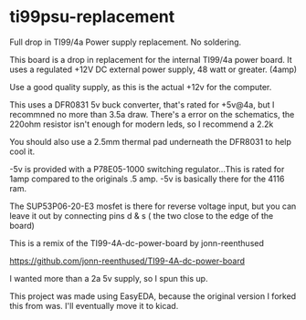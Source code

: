 # ti99psu-replacement
Full drop in TI99/4a Power supply replacement. No soldering.


This board is a drop in replacement for the internal TI99/4a power board.
It uses a regulated +12V DC external power supply, 48 watt or greater. (4amp)

Use a good quality supply, as this is the actual +12v for the computer.

This uses a DFR0831 5v buck converter, that's rated for +5v@4a, but I recommned no more than 3.5a draw.
There's a error on the schematics, the 220ohm resistor isn't enough for modern leds, so I recommend a 2.2k

You should also use a 2.5mm thermal pad underneath the DFR8031 to help cool it.

-5v is provided with a P78E05-1000 switching regulator...This is rated for 1amp compared to the originals .5 amp.
-5v is basically there for the 4116 ram.

The SUP53P06-20-E3 mosfet is there for reverse voltage input, but you can leave it out by connecting pins d & s ( the two close to the edge of the board)

This is a remix of the TI99-4A-dc-power-board by jonn-reenthused

https://github.com/jonn-reenthused/TI99-4A-dc-power-board

I wanted more than a 2a 5v supply, so I spun this up. 


This project was made using EasyEDA, because the original version I forked this from was.
I'll eventually move it to kicad.

